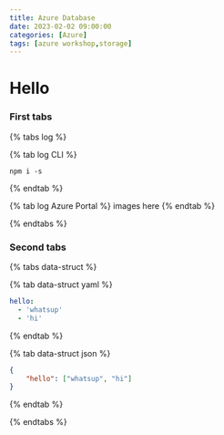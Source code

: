 ```yaml
---
title: Azure Database
date: 2023-02-02 09:00:00
categories: [Azure]
tags: [azure workshop,storage]
---
```


# Hello

### First tabs

{% tabs log %}

{% tab log CLI %}
```shell
npm i -s
```
{% endtab %}

{% tab log Azure Portal %}
images here
{% endtab %}


{% endtabs %}

### Second tabs

{% tabs data-struct %}

{% tab data-struct yaml %}
```yaml
hello:
  - 'whatsup'
  - 'hi'
```
{% endtab %}

{% tab data-struct json %}
```json
{
    "hello": ["whatsup", "hi"]
}
```
{% endtab %}

{% endtabs %}